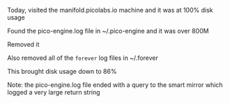 Today, visited the manifold.picolabs.io machine and it was at 100% disk usage

Found the pico-engine.log file in ~/.pico-engine and it was over 800M

Removed it

Also removed all of the `forever` log files in ~/.forever

This brought disk usage down to 86%

Note: the pico-engine.log file ended with a query to the smart mirror which logged a very large return string
